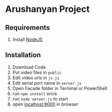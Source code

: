 # Arushanyan Project

## Requirements
1. Install [NodeJS](https://nodejs.org/en/)

## Installation
1. Download Code
2. Put video files in ```public```
2. Edit video urls in ```js.js```
3. Edit serial port name in ```server.js```
3. Open Facade folder in Terminal or PowerShell
4. run ```npm install``` once
5. run ```node server.js``` to start
6. open [localhost:8000](http://localhost:8000) in browser
